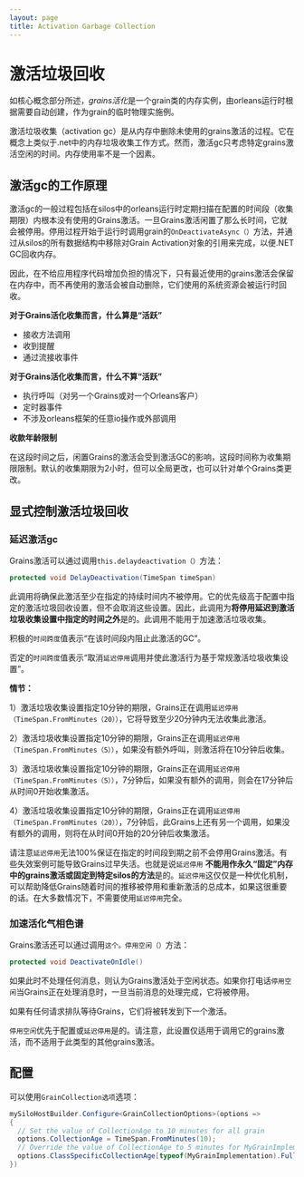 ```yaml
---
layout: page
title: Activation Garbage Collection
---
```


# 激活垃圾回收

如核心概念部分所述，*grains活化*是一个grain类的内存实例，由orleans运行时根据需要自动创建，作为grain的临时物理实施例。

激活垃圾收集（activation gc）是从内存中删除未使用的grains激活的过程。它在概念上类似于.net中的内存垃圾收集工作方式。然而，激活gc只考虑特定grains激活空闲的时间。内存使用率不是一个因素。

## 激活gc的工作原理

激活gc的一般过程包括在silos中的orleans运行时定期扫描在配置的时间段（收集期限）内根本没有使用的Grains激活。一旦Grains激活闲置了那么长时间，它就会被停用。停用过程开始于运行时调用grain的`OnDeactivateAsync（）`方法，并通过从silos的所有数据结构中移除对Grain Activation对象的引用来完成，以便.NET GC回收内存。

因此，在不给应用程序代码增加负担的情况下，只有最近使用的grains激活会保留在内存中，而不再使用的激活会被自动删除，它们使用的系统资源会被运行时回收。

**对于Grains活化收集而言，什么算是“活跃”**

-   接收方法调用
-   收到提醒
-   通过流接收事件

**对于Grains活化收集而言，什么不算“活跃”**

-   执行呼叫（对另一个Grains或对一个Orleans客户）
-   定时器事件
-   不涉及orleans框架的任意io操作或外部调用

**收款年龄限制**

在这段时间之后，闲置Grains的激活会受到激活GC的影响，这段时间称为收集期限限制。默认的收集期限为2小时，但可以全局更改，也可以针对单个Grains类更改。

## 显式控制激活垃圾回收

### 延迟激活gc

Grains激活可以通过调用`this.delaydeactivation（）`方法：

```csharp
protected void DelayDeactivation(TimeSpan timeSpan)
```

此调用将确保此激活至少在指定的持续时间内不被停用。它的优先级高于配置中指定的激活垃圾回收设置，但不会取消这些设置。因此，此调用为**将停用延迟到激活垃圾收集设置中指定的时间之外**是的。此调用不能用于加速激活垃圾收集。

积极的`时间跨度`值表示“在该时间段内阻止此激活的GC”。

否定的`时间跨度`值表示“取消`延迟停用`调用并使此激活行为基于常规激活垃圾收集设置”。

**情节：**

1）激活垃圾收集设置指定10分钟的期限，Grains正在调用`延迟停用（TimeSpan.FromMinutes（20））`，它将导致至少20分钟内无法收集此激活。

2）激活垃圾收集设置指定10分钟的期限，Grains正在调用`延迟停用（TimeSpan.FromMinutes（5））`，如果没有额外呼叫，则激活将在10分钟后收集。

3）激活垃圾收集设置指定10分钟的期限，Grains正在调用`延迟停用（TimeSpan.FromMinutes（5））`，7分钟后，如果没有额外的调用，则会在17分钟后从时间0开始收集激活。

4）激活垃圾收集设置指定10分钟的期限，Grains正在调用`延迟停用（TimeSpan.FromMinutes（20））`，7分钟后，此Grains上还有另一个调用，如果没有额外的调用，则将在从时间0开始的20分钟后收集激活。

请注意`延迟停用`无法100%保证在指定的时间段到期之前不会停用Grains激活。有些失效案例可能导致Grains过早失活。也就是说`延迟停用` **不能用作永久“固定”内存中的grains激活或固定到特定silos的方法**是的。`延迟停用`这仅仅是一种优化机制，可以帮助降低Grains随着时间的推移被停用和重新激活的总成本，如果这很重要的话。在大多数情况下，不需要使用`延迟停用`完全。

### 加速活化气相色谱

Grains激活还可以通过调用`这个。停用空闲（）`方法：

```csharp
protected void DeactivateOnIdle()
```

如果此时不处理任何消息，则认为Grains激活处于空闲状态。如果你打电话`停用空闲`当Grains正在处理消息时，一旦当前消息的处理完成，它将被停用。

如果有任何请求排队等待Grains，它们将被转发到下一个激活。

`停用空闲`优先于配置或`延迟停用`是的。请注意，此设置仅适用于调用它的grains激活，而不适用于此类型的其他grains激活。

## 配置

可以使用`GrainCollection选项`选项：

```csharp
mySiloHostBuilder.Configure<GrainCollectionOptions>(options =>
{
  // Set the value of CollectionAge to 10 minutes for all grain
  options.CollectionAge = TimeSpan.FromMinutes(10);
  // Override the value of CollectionAge to 5 minutes for MyGrainImplementation
  options.ClassSpecificCollectionAge[typeof(MyGrainImplementation).FullName] = TimeSpan.FromMinutes(5);
})
```
